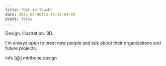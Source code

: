 ```yaml
---
title: "Get in Touch"
date: 2021-08-06T14:14:33-04:00
draft: false
---
```



Design. Illustration. 3D.

I'm always open to meet new people and talk about their organizations and future projects.

info [@] mtribone.design

